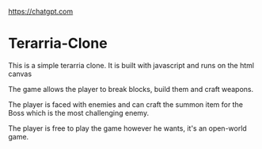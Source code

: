 https://chatgpt.com
# Terarria-Clone
This is a simple terarria clone. It is built with javascript and runs on the html canvas

The game allows the player to break blocks, build them and craft weapons.

The player is faced with enemies and can craft the summon item for the Boss which is the most challenging enemy. 

The player is free to play the game however he wants, it's an open-world game.
